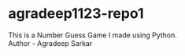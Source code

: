 # agradeep1123-repo1
This is a Number Guess Game I made using Python.
<br>
Author - Agradeep Sarkar
